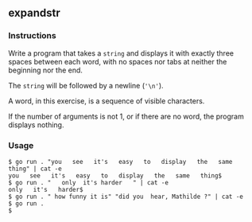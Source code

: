 ## expandstr

### Instructions

Write a program that takes a `string` and displays it with exactly three spaces between each word, with no spaces nor tabs at neither the beginning nor the end.

The `string` will be followed by a newline (`'\n'`).

A word, in this exercise, is a sequence of visible characters.

If the number of arguments is not 1, or if there are no word, the program displays nothing.

### Usage

```console
$ go run . "you   see   it's   easy   to   display   the   same   thing" | cat -e
you   see   it's   easy   to   display   the   same   thing$
$ go run . "   only  it's harder   " | cat -e
only   it's   harder$
$ go run . " how funny it is" "did you  hear, Mathilde ?" | cat -e
$ go run .
$
```